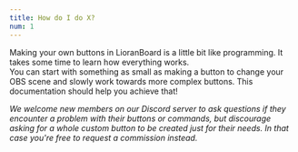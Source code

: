 ```yaml
---
title: How do I do X?
num: 1
---
```


Making your own buttons in LioranBoard is a little bit like programming. It takes some time to learn how everything works.\
You can start with something as small as making a button to change your OBS scene and slowly work towards more complex buttons.
This documentation should help you achieve that!

*We welcome new members on our Discord server to ask questions if they encounter a problem with their buttons or commands, but discourage asking for a whole custom button to be created just for their needs. In that case you're free to request a commission instead.*
 